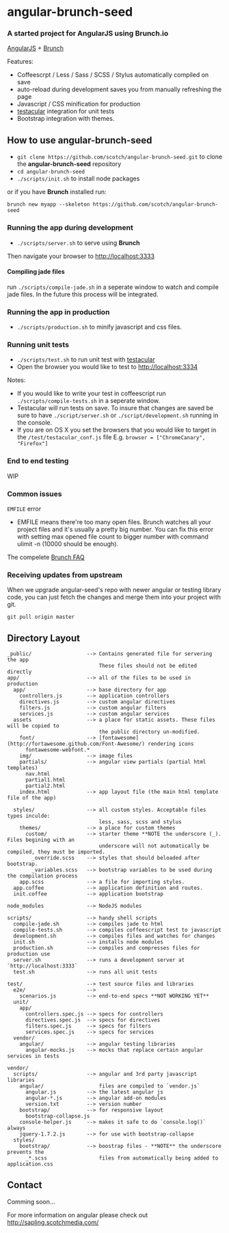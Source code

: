 # angular-brunch-seed
### A started project for AngularJS using Brunch.io

[AngularJS](http://angularjs.org) + [Brunch](http://brunch.io)

Features:
* Coffeescrpt / Less / Sass / SCSS / Stylus automatically compiled on save
* auto-reload during development saves you from manually refreshing the page
* Javascript / CSS minification for production
* [testacular](https://github.com/vojtajina/testacular) integration for
  unit tests
* Bootstrap integration with themes.

## How to use angular-brunch-seed

* `git clone https://github.com/scotch/angular-brunch-seed.git` to clone the **angular-brunch-seed** repository
* `cd angular-brunch-seed`
* `./scripts/init.sh` to install node packages

or if you have **Brunch** installed run:

`brunch new myapp --skeleton https://github.com/scotch/angular-brunch-seed`

### Running the app during development

* `./scripts/server.sh` to serve using **Brunch**

Then navigate your browser to [http://localhost:3333](http://localhost:3333)


#### Compiling jade files
run `./scripts/compile-jade.sh` in a seperate window to watch and compile jade files. In the future this process
will be integrated.

### Running the app in production

* `./scripts/production.sh` to minify javascript and css files.

### Running unit tests

* `./scripts/test.sh` to run unit test with [testacular](https://github.com/vojtajina/testacular)
* Open the browser you would like to test to [http://localhost:3334](http://localhost:3334)

Notes:

- If you would like to write your test in coffeescript run `./scripts/compile-tests.sh` in a 
seperate window.
- Testacular will run tests on save. To insure that changes are
saved be sure to have `./script/server.sh` or `./script/development.sh` running in the console.
- If you are on OS X you set the browsers that you would like to target
  in the `/test/testacular_conf.js` file E.g. `browser = ["ChromeCanary", "Firefox"]`

### End to end testing

WIP

### Common issues

`EMFILE` error
- EMFILE means there're too many open files. Brunch watches all your project files and it's usually a pretty big number. You can fix this error with setting max opened file count to bigger number with command ulimit -n <number> (10000 should be enough).

The compelete [Brunch FAQ](https://github.com/brunch/brunch/blob/master/docs/faq.rst)
### Receiving updates from upstream

When we upgrade angular-seed's repo with newer angular or testing library code, you can just
fetch the changes and merge them into your project with git.

`git pull origin master`

## Directory Layout

    _public/                  --> Contains generated file for servering the app
                                  These files should not be edited directly
    app/                      --> all of the files to be used in production
      app/                    --> base directory for app
        controllers.js        --> application controllers
        directives.js         --> custom angular directives
        filters.js            --> custom angular filters
        services.js           --> custom angular services
      assets                  --> a place for static assets. These files will be copied to
                                  the public directory un-modified.
        font/                 --> [fontawesome](http://fortawesome.github.com/Font-Awesome/) rendering icons
          fontawesome-webfont.*
        img/                  --> image files
        partials/             --> angular view partials (partial html templates)
          nav.html
          partial1.html
          partial2.html
        index.html            --> app layout file (the main html template file of the app)

      styles/                 --> all custom styles. Acceptable files types inculde:
                                  less, sass, scss and stylus
        themes/               --> a place for custom themes
          custom/             --> starter theme **NOTE the underscore (_). Files begining with an
                                  underscore will not automatically be compiled, they must be imported.
            _override.scss    --> styles that should beloaded after bootstrap.
            _variables.scss   --> bootstrap variables to be used during the compilation process
        app.scss              --> a file for importing styles.
      app.coffee              --> application definition and routes.
      init.coffee             --> application bootstrap

    node_modules              --> NodeJS modules

    scripts/                  --> handy shell scripts
      compile-jade.sh         --> compiles jade to html
      compile-tests.sh        --> compiles coffeescript test to javascript
      development.sh          --> compiles files and watches for changes
      init.sh                 --> installs node modules
      production.sh           --> compiles and compresses files for production use
      server.sh               --> runs a development server at `http://localhost:3333`
      test.sh                 --> runs all unit tests

    test/                     --> test source files and libraries
      e2e/                    -->
        scenarios.js          --> end-to-end specs **NOT WORKING YET**
      unit/
        app/
          controllers.spec.js --> specs for controllers
          directives.spec.js  --> specs for directives
          filters.spec.js     --> specs for filters
          services.spec.js    --> specs for services
      vendor/
        angular/              --> angular testing libraries
          angular-mocks.js    --> mocks that replace certain angular services in tests

    vendor/
      scripts/                --> angular and 3rd party javascript libraries
        angular/                  files are compiled to `vendor.js`
          angular.js          --> the latest angular js
          angular-*.js        --> angular add-on modules
          version.txt         --> version number
        bootstrap/            --> for responsive layout
          bootstrap-collapse.js
        console-helper.js     --> makes it safe to do `console.log()` always
        jquery-1.7.2.js       --> for use with bootstrap-collapse
      styles/
        bootstrap/            --> boostrap files - **NOTE** the underscore prevents the
          _*.scss                 files from automatically being added to application.css
## Contact

Comming soon...

For more information on angular please check out http://sapling.scotchmedia.com/
